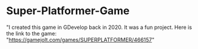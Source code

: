 # Super-Platformer-Game
"I created this game in GDevelop back in 2020. It was a fun project.
Here is the link to the game: "https://gamejolt.com/games/SUPERPLATFORMER/466157"
